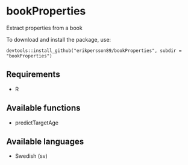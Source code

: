 # bookProperties

Extract properties from a book

To download and install the package, use:
```{r}
devtools::install_github("erikpersson89/bookProperties", subdir = "bookProperties")
```
## Requirements
* R

## Available functions
* predictTargetAge

## Available languages
* Swedish (sv)
